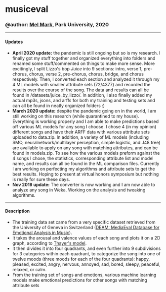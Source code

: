 # musiceval
### @author: [Mel Mark](https://m3l.me), Park University, 2020
------------------------------------------------------------------------------------------------
#### Updates
* **April 2020 update:** the pandemic is still ongoing but so is my research. I finally got my stuff together and organized everything into folders and renamed some stuff/commented on things to make more sense. More excitingly, I split Lizzo's bop _Juice_ into 9 sections: intro, verse 1, pre-chorus, chorus, verse 2, pre-chorus, chorus, bridge, and chorus respectively. Then, I converted each section and analyzed it through my 4 ML models with smaller attribute sets (72/4377) and recorded the results over the course of the song. The data and results can all be found in /datasets/juice_by_lizzo/. In addition, I also finally added my actual mp3s, jsons, and arffs for both my training and testing sets and can all be found in neatly organized folders :)
* **March 2020 update:** despite the pandemic going on in the world, I am still working on this research (while quarantined to my house). Everything is working properly and I am able to make predictions based off various ML models for any song I choose. I chose 4 (in my opinion) different songs and have their ARFF data with various attribute sets uploaded to data.zip. In addition, a variety of ML models (including SMO, neuralnetwork/multilayer perception, simple logistic, and J48 tree) are available to apply on any song with matching attributes, and can be found in models.zip. To see how the various models preform against the 4 songs I chose, the statistics, corresponding attribute list and model name, and results can all be found in the ML comparison files. Currently I am working on perfecting my algorithms and attribute sets to get the best results. Hoping to present at virtual honors symposium but nothing is really for sure these days.
* **Nov 2019 update:** The converter is now working and I am now able to analyze any song in Weka. Working on the analysis and tweaking algorithms.
------------------------------------------------------------------------------------------------
#### Description
* The training data set came from a very specific dataset retrieved from the University of Geneva in Switzerland ([DEAM: MediaEval Database for Emotional Analysis in Music](http://cvml.unige.ch/databases/DEAM/manual.pdf)).
* It takes the arousal and valence values of each song and plots it on a 2D graph, according to [Thayer's model](https://www.researchgate.net/figure/Thayers-model-of-mood-adapted-from-8_fig1_257307898).
* It then divides it into four quadrants, and even further into 9 subdivisions for 3 categories within each quadrant, to categorize the song into one of twelve moods (three moods for each of the four quadrants): happy, pleased, excited, angry, nervous, annoyed, sad, bored, sleepy, peaceful, relaxed, or calm.
* From the training set of songs and emotions, various machine learning models make emotional predictions for other songs with matching attribute sets
